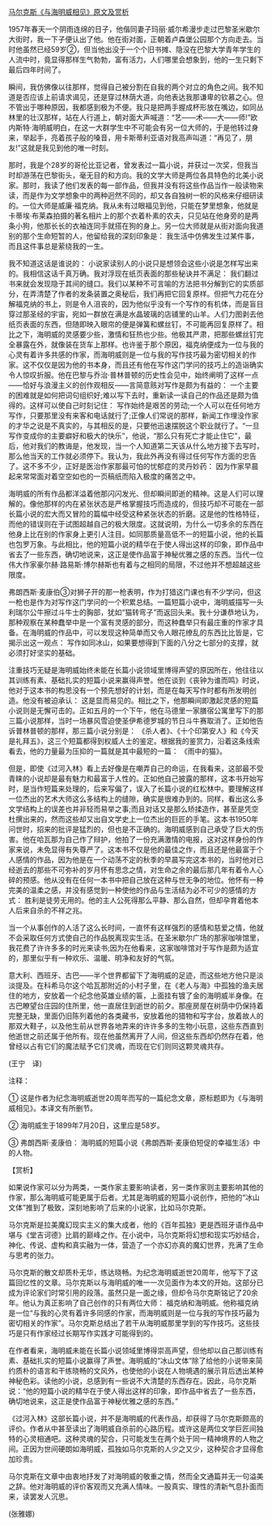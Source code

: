 [马尔克斯《与海明威相见》原文及赏析](https://www.vrrw.net/wx/12351.html)

1957年春天一个阴雨连绵的日子，他偕同妻子玛丽·威尔希漫步走过巴黎圣米歇尔大街时，我一下子便认出了他。他在街对面，正朝着卢森堡公园那个方向走去。当时他虽然已经59岁②，但当他出没于一个个旧书摊、隐没在巴黎大学青年学生的人流中时，竟显得那样生气勃勃，富有活力，人们哪里会想象到，他的一生只剩下最后四年时间了。

瞬间，我仿佛像以往那样，觉得自己被分割在自我的两个对立的角色之间。我不知道是否应该上前请求谒见，还是穿过林荫大道，向他表达我那谦卑的钦慕之心。但不管出于哪种原因，我都感到极为不便。我只是把两手握成杯形放在嘴边，如同丛林里的壮汉那样，站在人行道上，朝对面大声喊道：“艺——术——大——师!”欧内斯特·海明威明白，在这一大群学生中不可能会有另一位大师的，于是他转过身来，举起手，亮着孩子般的嗓音，用卡斯蒂利亚语对我高声叫道：“再见了，朋友!”这就是我见到他的唯一时刻。

那时，我是个28岁的哥伦比亚记者，曾发表过一篇小说，并获过一次奖，但我当时却游荡在巴黎街头，毫无目的和方向。我的文学大师是两位各具特色的北美小说家。那时，我读了他们发表的每一部作品，但我并没有将这些作品当作一般读物来读，而是作为文学想象中的两种迥然不同的，却又各自独树一帜的风格来仔细研读的。一位大师是威廉·福克纳。我从未有过眼福见到他，只能在梦里想象，他就是卡蒂埃·布莱森拍摄的著名相片上的那个衣着朴素的农夫，只见站在他身旁的是两条小狗，他那长长的衣袖连同手就搭在狗的身上。另一位大师就是从街对面向我道别的那个生命短暂的人，他留给我的深刻印象是： 我生活中仿佛发生过某件事，而且这件事总是萦绕我的一生。



我不知道这话是谁说的： 小说家读别人的小说只是想领会这些小说是怎样写出来的。我相信这话千真万确。我对浮现在纸页表面的那些秘诀并不满足： 我们翻过书来就会发现隐于其间的缝口。我们以某种不可言喻的方法把书分解到它的实质部分，在弄清楚了作者的发条装置之奥秘后，我们再把它回复原样。但把气力花在分解福克纳的书上，则是令人沮丧的，因为他似乎没有一个写作的有机体，而是盲目穿过那圣经的宇宙，宛如一群放在满是水晶玻璃的店铺里的山羊。人们力图剥去他纸页表面的东西，但随即映入眼帘的便是弹簧和螺丝钉，不可能再回复原样了。相比之下，海明威的灵感要少些，激情和狂热也少些。他极其严肃，把那些螺丝钉完全暴露在外，就像装在货车上那样。也许鉴于那个原因，福克纳便成为一位与我的心灵有着许多共感的作家，而海明威则是一位与我的写作技巧最为密切相关的作家。这不仅仅是因为他的书本身，而且还有他在写作这门学问的技巧上的造诣确实令人惊叹折服。他在巴黎与乔治·普林普顿的历史性会见中，始终阐明了这样一点——恰好与浪漫主义的创作观相反——言简意赅对写作是颇为有益的： 一个主要的困难就是如何把词句组织好;难以写下去时，重新读一读自己的作品还是颇为值得的。这样可以使自己时刻记住： 写作始终是艰苦的劳动;一个人可以在任何地方写作，只要那里没有来客和电话就行了;正像人们常说的那样，新闻工作埋没作家的才华之说是不真实的，与其相反的是，只要他迅速摆脱这个职业就行了。“一旦写作变成你的主要癖好和极大的快乐”，他说，“那么只有死亡才能止住它”，最后，他对我们的教诲是，他发现，当一个人知道第二天该从什么地方接下去写时，那么他当天的工作就必须停下。我认为，我此外再没有得过任何写作方面的忠告了。这不多不少，正好是医治作家那最可怕的忧郁症的灵丹妙药： 因为作家早晨起来常常面对着空空如也的一页稿纸而陷入极度的痛苦之中。

海明威的所有作品都洋溢着他那闪闪发光、但却瞬间即逝的精神。这是人们可以理解的。像他那样的内在紧张状态是严格掌握技巧而造成的，但技巧却不可能在一部长篇小说的宏大而又冒险的篇幅中经受这种紧张状态的折磨。这是他的性格特征，而他的错误则在于试图超越自己的极大限度。这就说明，为什么一切多余的东西在他身上比在别的作家身上更引人注目。如同那质量高低不一的短篇小说，他的长篇也包罗万象。与此相比，他的短篇小说的精华在于使人得出这样的印象，即作品中省去了一些东西，确切地说来，这正是使作品富于神秘优雅之感的东西。当代一位伟大作家豪尔赫·路易斯·博尔赫斯也有着与之相同的局限，不过他并不想超越这些限度。

弗朗西斯·麦康伯③对狮子开的那一枪表明，作为打猎这门课也有不少学问，但这一枪也是作为对写作这门学问的一个积累总结。一篇短篇小说中，海明威描写一头利瑞尔公牛擦过斗牛士的胸部，犹如“猫转弯子”而返回头来。我十分谦恭地认为，那种观察在某种蠢举中是一个富有灵感的部分，而这种蠢举只有最庄重的作家才具备。在海明威的作品中，可以发现这种简单而又令人眼花缭乱的东西比比皆是，它揭示出这一观点： 写作如同冰山，如果要想得到下面的八分之七部分的支撑，就必须打好坚实的基础。

注重技巧无疑是海明威始终未能在长篇小说领域里博得声望的原因所在，他往往以其训练有素、基础扎实的短篇小说来赢得声誉。他在谈到《丧钟为谁而鸣》时说，他对于这本书的构思没有一个预先想好的计划，而是在每天写作时都有所发明创造。他没有被迫承认： 这是显而易见的。相比之下，他那瞬间即激起灵感的短篇小说则是无懈可击的。正如五月的一个下午，他在马德里一家膳宿公寓里写下的那三篇小说那样，当时一场暴风雪迫使圣伊希德罗城的节日斗牛赛取消了。正如他告诉普林普顿的那样，那三篇小说分别是： 《杀人者》、《十个印第安人》和《今天是礼拜五》，这三个短篇都得到权威人士的鉴定。根据我的鉴赏力，沿着这条线索看去，他的力量最为压抑的一篇就是其中最短的一篇： 《雨中的猫》。

但是，即使《过河入林》看上去好像是在嘲弄自己的命运，在我看来，这部最不受青睐的小说却是最有魅力和最富于人性的。正如他自己披露的那样，这本书开始写时，是当作短篇来处理的，后来写偏了，误入了长篇小说的红松林中。要理解这样一位杰出的艺术大师这么多结构上的缝隙，确实是很难办到的。同样，看出这么多文学结构上的误差也并非轻而易举之事;而且对话又是那么矫揉造作，甚至是凭空杜撰出来的，然而这些却又出自文学史上一位杰出的巨匠的手笔。这本书1950年问世时，招来的批评是猛烈的，但也是不正确的。海明威感到自己承受了巨大的伤害。他在哈瓦那为自己作了辩护，他拍了一份充满激情的电报，这对这样身份的作家来说，未免显得有失尊严了。这本书不仅是他的最佳之作，而且还是他最富于个人感情的作品，因为他是在一个动荡不定的秋季的早晨写完这本书的，当时他对已经逝去的那些不可弥补的岁月怀有思念之情，对生命之余的最后那几年有着令人心碎的预感。他从没有在任何一本书中把自己放在这种与世无争的地位。他怀有一种完美的温柔之感，并没有感觉到一种使他的作品与生活结为必不可少的感情的方式： 胜利是徒劳无用的。他的主人公死得那么平静、那么自然，但却孕育着他本人后来自杀的不祥之兆。

当一个从事创作的人活了这么长时间，一直怀有这样强烈的感情和慈爱之情，他就不会采取任何方式使自己的作品脱离现实生活。在圣米歇尔广场的那家咖啡馆里，我花费了许许多多的时光来读书;因为在他看来，这家咖啡馆对于写作是颇为适宜的，那里似乎有一种欢乐、温暖、明净和友好的气氛。

意大利、西班牙、古巴——半个世界都留下了海明威的足迹，而这些地方他只是淡淡提及。在科希马尔这个哈瓦那附近的小村子里，在《老人与海》中孤独的渔夫居住的地方，安放着一个纪念他英雄业绩的匾，上面挂有镀了金的海明威半身像。在古巴瞭望台庄园的住所里，他一直居住到逝世的前夕。那座房屋在树荫中仍保持着完整无缺，里面仍旧陈列着他的各类藏书，安放着他的猎物和写字台，放着故人的那双大鞋子，以及他生前从世界各地弄来的许许多多的生物小玩意，这些东西直到他逝世之前还属于他所有。现在他虽然离开了人间，但这些东西却仍然存在着，他曾经以占有它们的魔法赋予它们灵魂，而现在它们则同这颗灵魂共存。

(王宁　译)

注释：

① 这是作者为纪念海明威逝世20周年而写的一篇纪念文章，原标题即为《与海明威相见》。本译文有所删节。

② 海明威生于1899年7月20日，这里应是58岁。

③ 弗朗西斯·麦康伯： 海明威的短篇小说《弗朗西斯·麦康伯短促的幸福生活》中的人物。

【赏析】

如果说作家可以分为两类，一类作家主要影响读者，另一类作家则主要影响其他的作家，那么海明威可能更属于后者。尤其是海明威的短篇小说创作，把他的“冰山文体”推到了极致，深刻地影响了后来的小说家，比如马尔克斯。

马尔克斯是拉美魔幻现实主义的集大成者，他的《百年孤独》更是西班牙语作品中堪与《堂吉诃德》比肩的巅峰之作。在小说中，马尔克斯将幻想和现实巧妙结合，神化、传说、虚构和真实融为一体，营造了一个亦幻亦真的魔幻世界，充满了生命与思考的张力。

马尔克斯的散文却质朴无华，练达晓畅。为纪念海明威逝世20周年，他写下了这篇回忆性的文章。马尔克斯以与海明威的唯一一次见面作为本文的开始。这部分已成为评论家们时常引用的段落。虽然只是一面之缘，但却令马尔克斯铭记了20余年。他认为真正影响了自己创作的只有两位大师： 福克纳和海明威。他称福克纳是一位“与我的心灵有着许多同感的作家，而海明威则是一位与我的写作技巧最为密切相关的作家”。马尔克斯总结出了若干从海明威那里学到的写作技巧。这些技巧是只有作家经过长期写作实践才可能得到的。

在作者看来，海明威未能在长篇小说领域里博得崇高声望，但他却以自己那训练有素、基础扎实的短篇小说赢得了声誉。海明威的“冰山文体”除了给他的小说带来简约质朴的语言和干练晓畅的文风外，也使他的小说在人物境遇的展示背后透出某种神秘色彩。读他的小说，总感到有一些说不大清楚的东西存在。因此，马尔克斯说：“他的短篇小说的精华在于使人得出这样的印象，即作品中省去了一些东西，确切地说来，这正是使作品富于神秘优雅之感的东西。”

《过河入林》这部长篇小说，并不是海明威的代表作品，却获得了马尔克斯颇高的评价。作者从中甚至读出了海明威自杀前的心路历程。或许这是两位文学巨匠间独特的心灵相通吧。这种灵魂的契合，只可能发生在两个处于同一精神境界的人物之间。正因为世间硬朗如海明威，孤独如马尔克斯的人少之又少，这种契合才显得愈加珍贵。

马尔克斯在文章中由衷地抒发了对海明威的敬重之情，然而全文通篇并无一句溢美之辞。他对海明威的评价客观而又充满人情味。一股真实、理性的清新气息扑面而来，读罢发人沉思。

(张雅娜)


